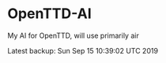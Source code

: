 # OpenTTD-AI
My AI for OpenTTD, will use primarily air

Latest backup: Sun Sep 15 10:39:02 UTC 2019
